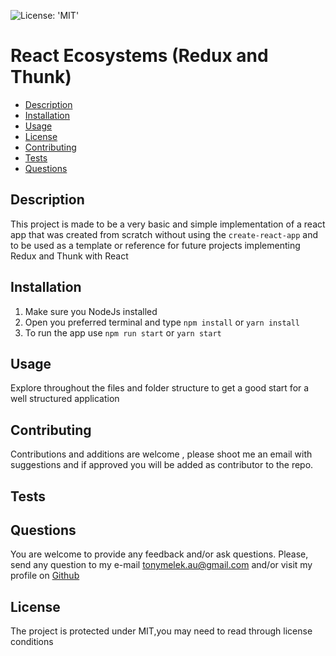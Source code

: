 ![License: 'MIT'](https://img.shields.io/badge/License-MIT-yellow.svg)
# React Ecosystems (Redux and Thunk)
* [Description](#description)
* [Installation](#installation)
* [Usage](#usage)
* [License](#license)
* [Contributing](#contributing)
* [Tests](#tests)
* [Questions](#questions)
## Description
This project is made to be a very basic and  simple implementation of a react app that was created from scratch without using the `create-react-app` and to be used as a template or reference for future projects implementing Redux and Thunk with React
## Installation
1. Make sure you NodeJs installed
2.  Open you preferred terminal and type `npm install` or `yarn install`
3. To run the app use `npm run start` or `yarn start`

## Usage
Explore throughout the files and folder structure to get a good start for  a well structured application
## Contributing
Contributions and additions are welcome , please shoot me an email with suggestions and if approved you will be added as contributor to the repo.
## Tests

## Questions
You are welcome to provide any feedback and/or ask questions.
Please, send any question to my e-mail [tonymelek.au@gmail.com](mailto:tonymelek.au@gmail.com) and/or visit my profile on [Github](https://github.com/tonymelek)

## License
The project is protected under MIT,you may need to read through license conditions
